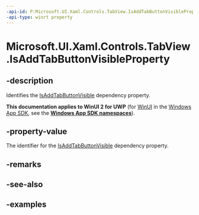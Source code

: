 ```yaml
---
-api-id: P:Microsoft.UI.Xaml.Controls.TabView.IsAddTabButtonVisibleProperty
-api-type: winrt property
---
```


# Microsoft.UI.Xaml.Controls.TabView.IsAddTabButtonVisibleProperty

<!--
public static Windows.UI.Xaml.DependencyProperty IsAddTabButtonVisibleProperty { get; }
-->

## -description

Identifies the [IsAddTabButtonVisible](tabview_isaddtabbuttonvisible.md) dependency property.

**This documentation applies to WinUI 2 for UWP** (for [WinUI](/windows/apps/winui/winui3/) in the [Windows App SDK](/windows/apps/windows-app-sdk/), see the **[Windows App SDK namespaces](/windows/windows-app-sdk/api/winrt/)**).

## -property-value

The identifier for the [IsAddTabButtonVisible](tabview_isaddtabbuttonvisible.md) dependency property.

## -remarks

## -see-also

## -examples

